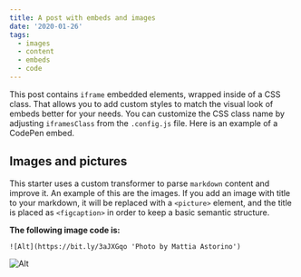 ```yaml
---
title: A post with embeds and images
date: '2020-01-26'
tags:
  - images
  - content
  - embeds
  - code
---
```


This post contains `iframe` embedded elements, wrapped inside of a CSS class. That allows you to add custom styles to match the visual look of embeds better for your needs. You can customize the CSS class name by adjusting `iframesClass` from the `.config.js` file. Here is an example of a CodePen embed.



## Images and pictures

This starter uses a custom transformer to parse `markdown` content and improve it. An example of this are the images. If you add an image with title to your markdown, it will be replaced with a `<picture>` element, and the title is placed as `<figcaption>` in order to keep a basic semantic structure.

**The following image code is:**

`![Alt](https://bit.ly/3aJXGqo 'Photo by Mattia Astorino')`

![Alt](https://bit.ly/3aJXGqo 'Photo by Mattia Astorino')
